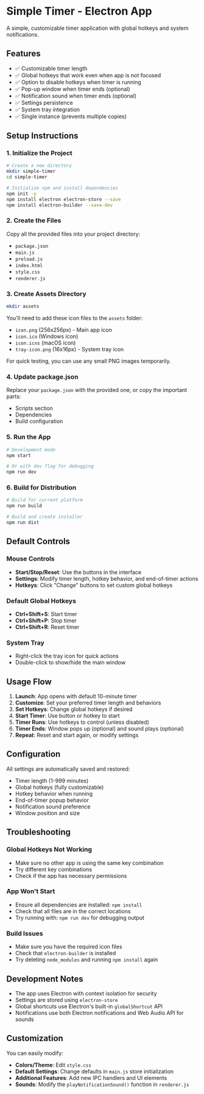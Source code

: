 # Simple Timer - Electron App

A simple, customizable timer application with global hotkeys and system notifications.

## Features

- ✅ Customizable timer length
- ✅ Global hotkeys that work even when app is not focused
- ✅ Option to disable hotkeys when timer is running
- ✅ Pop-up window when timer ends (optional)
- ✅ Notification sound when timer ends (optional)
- ✅ Settings persistence
- ✅ System tray integration
- ✅ Single instance (prevents multiple copies)

## Setup Instructions

### 1. Initialize the Project

```bash
# Create a new directory
mkdir simple-timer
cd simple-timer

# Initialize npm and install dependencies
npm init -y
npm install electron electron-store --save
npm install electron-builder --save-dev
```

### 2. Create the Files

Copy all the provided files into your project directory:
- `package.json`
- `main.js`
- `preload.js`
- `index.html`
- `style.css`
- `renderer.js`

### 3. Create Assets Directory

```bash
mkdir assets
```

You'll need to add these icon files to the `assets` folder:
- `icon.png` (256x256px) - Main app icon
- `icon.ico` (Windows icon)
- `icon.icns` (macOS icon)
- `tray-icon.png` (16x16px) - System tray icon

For quick testing, you can use any small PNG images temporarily.

### 4. Update package.json

Replace your `package.json` with the provided one, or copy the important parts:
- Scripts section
- Dependencies
- Build configuration

### 5. Run the App

```bash
# Development mode
npm start

# Or with dev flag for debugging
npm run dev
```

### 6. Build for Distribution

```bash
# Build for current platform
npm run build

# Build and create installer
npm run dist
```

## Default Controls

### Mouse Controls
- **Start/Stop/Reset**: Use the buttons in the interface
- **Settings**: Modify timer length, hotkey behavior, and end-of-timer actions
- **Hotkeys**: Click "Change" buttons to set custom global hotkeys

### Default Global Hotkeys
- **Ctrl+Shift+S**: Start timer
- **Ctrl+Shift+P**: Stop timer  
- **Ctrl+Shift+R**: Reset timer

### System Tray
- Right-click the tray icon for quick actions
- Double-click to show/hide the main window

## Usage Flow

1. **Launch**: App opens with default 10-minute timer
2. **Customize**: Set your preferred timer length and behaviors
3. **Set Hotkeys**: Change global hotkeys if desired
4. **Start Timer**: Use button or hotkey to start
5. **Timer Runs**: Use hotkeys to control (unless disabled)
6. **Timer Ends**: Window pops up (optional) and sound plays (optional)
7. **Repeat**: Reset and start again, or modify settings

## Configuration

All settings are automatically saved and restored:
- Timer length (1-999 minutes)
- Global hotkeys (fully customizable)
- Hotkey behavior when running
- End-of-timer popup behavior
- Notification sound preference
- Window position and size

## Troubleshooting

### Global Hotkeys Not Working
- Make sure no other app is using the same key combination
- Try different key combinations
- Check if the app has necessary permissions

### App Won't Start
- Ensure all dependencies are installed: `npm install`
- Check that all files are in the correct locations
- Try running with: `npm run dev` for debugging output

### Build Issues
- Make sure you have the required icon files
- Check that `electron-builder` is installed
- Try deleting `node_modules` and running `npm install` again

## Development Notes

- The app uses Electron with context isolation for security
- Settings are stored using `electron-store`
- Global shortcuts use Electron's built-in `globalShortcut` API
- Notifications use both Electron notifications and Web Audio API for sounds

## Customization

You can easily modify:
- **Colors/Theme**: Edit `style.css`
- **Default Settings**: Change defaults in `main.js` store initialization
- **Additional Features**: Add new IPC handlers and UI elements
- **Sounds**: Modify the `playNotificationSound()` function in `renderer.js`